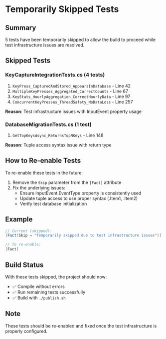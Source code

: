 # Temporarily Skipped Tests

## Summary
5 tests have been temporarily skipped to allow the build to proceed while test infrastructure issues are resolved.

## Skipped Tests

### KeyCaptureIntegrationTests.cs (4 tests)
1. `KeyPress_CapturedAndStored_AppearsInDatabase` - Line 42
2. `MultipleKeyPresses_Aggregated_CorrectCounts` - Line 67
3. `KeyStats_HourlyAggregation_CorrectHourlyData` - Line 97
4. `ConcurrentKeyPresses_ThreadSafety_NoDataLoss` - Line 257

**Reason**: Test infrastructure issues with InputEvent property usage

### DatabaseMigrationTests.cs (1 test)
1. `GetTopKeysAsync_ReturnsTopNKeys` - Line 148

**Reason**: Tuple access syntax issue with return type

## How to Re-enable Tests

To re-enable these tests in the future:

1. Remove the `Skip` parameter from the `[Fact]` attribute
2. Fix the underlying issues:
   - Ensure InputEvent.EventType property is consistently used
   - Update tuple access to use proper syntax (.Item1, .Item2)
   - Verify test database initialization

## Example
```csharp
// Current (skipped):
[Fact(Skip = "Temporarily skipped due to test infrastructure issues")]

// To re-enable:
[Fact]
```

## Build Status
With these tests skipped, the project should now:
- ✅ Compile without errors
- ✅ Run remaining tests successfully
- ✅ Build with `./publish.sh`

## Note
These tests should be re-enabled and fixed once the test infrastructure is properly configured.